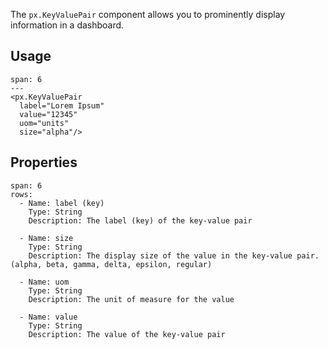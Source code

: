 The `px.KeyValuePair` component allows you to prominently display information in a dashboard.


## Usage

```react
span: 6
---
<px.KeyValuePair
  label="Lorem Ipsum"
  value="12345"
  uom="units"
  size="alpha"/>
```


## Properties

```table
span: 6
rows:
  - Name: label (key)
    Type: String
    Description: The label (key) of the key-value pair

  - Name: size
    Type: String
    Description: The display size of the value in the key-value pair. (alpha, beta, gamma, delta, epsilon, regular)

  - Name: uom
    Type: String
    Description: The unit of measure for the value

  - Name: value
    Type: String
    Description: The value of the key-value pair
```
